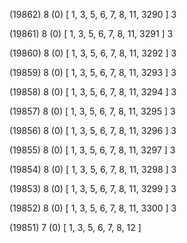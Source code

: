 (19862) 8 (0) [ 1, 3, 5, 6, 7, 8, 11, 3290 ] 3 


(19861) 8 (0) [ 1, 3, 5, 6, 7, 8, 11, 3291 ] 3 


(19860) 8 (0) [ 1, 3, 5, 6, 7, 8, 11, 3292 ] 3 


(19859) 8 (0) [ 1, 3, 5, 6, 7, 8, 11, 3293 ] 3 


(19858) 8 (0) [ 1, 3, 5, 6, 7, 8, 11, 3294 ] 3 


(19857) 8 (0) [ 1, 3, 5, 6, 7, 8, 11, 3295 ] 3 


(19856) 8 (0) [ 1, 3, 5, 6, 7, 8, 11, 3296 ] 3 


(19855) 8 (0) [ 1, 3, 5, 6, 7, 8, 11, 3297 ] 3 


(19854) 8 (0) [ 1, 3, 5, 6, 7, 8, 11, 3298 ] 3 


(19853) 8 (0) [ 1, 3, 5, 6, 7, 8, 11, 3299 ] 3 


(19852) 8 (0) [ 1, 3, 5, 6, 7, 8, 11, 3300 ] 3 


(19851) 7 (0) [ 1, 3, 5, 6, 7, 8, 12 ]  

